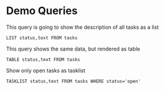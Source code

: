 # Demo Queries

This query is going to show the description of all tasks as a list

```mdql
LIST status,text FROM tasks
```

This query shows the same data, but rendered as table

```mdql
TABLE status,text FROM tasks
```

Show only open tasks as tasklist

```mdql
TASKLIST status,text FROM tasks WHERE status='open'
```

